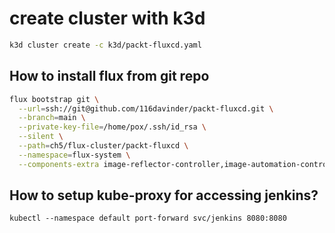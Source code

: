 # create cluster with k3d
```bash
k3d cluster create -c k3d/packt-fluxcd.yaml
```

## How to install flux from git repo
```bash
flux bootstrap git \
  --url=ssh://git@github.com/116davinder/packt-fluxcd.git \
  --branch=main \
  --private-key-file=/home/pox/.ssh/id_rsa \
  --silent \
  --path=ch5/flux-cluster/packt-fluxcd \
  --namespace=flux-system \
  --components-extra image-reflector-controller,image-automation-controller
```

## How to setup kube-proxy for accessing jenkins?

```
kubectl --namespace default port-forward svc/jenkins 8080:8080
```